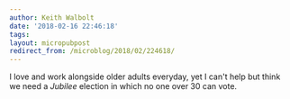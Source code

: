 ```yaml
---
author: Keith Walbolt
date: '2018-02-16 22:46:18'
tags:
layout: micropubpost
redirect_from: /microblog/2018/02/224618/
---
```


I love and work alongside older adults everyday, yet I can't help but think we need a _Jubilee_ election in which no one over 30 can vote. 
